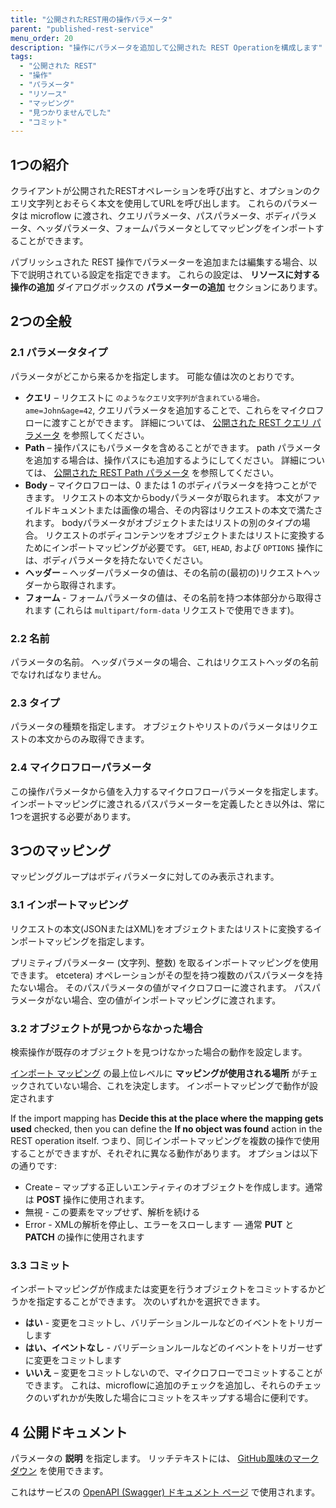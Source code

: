 ```yaml
---
title: "公開されたREST用の操作パラメータ"
parent: "published-rest-service"
menu_order: 20
description: "操作にパラメータを追加して公開された REST Operationを構成します"
tags:
  - "公開された REST"
  - "操作"
  - "パラメータ"
  - "リソース"
  - "マッピング"
  - "見つかりませんでした"
  - "コミット"
---
```


## 1つの紹介

クライアントが公開されたRESTオペレーションを呼び出すと、オプションのクエリ文字列とおそらく本文を使用してURLを呼び出します。 これらのパラメータは microflow に渡され、クエリパラメータ、パスパラメータ、ボディパラメータ、ヘッダパラメータ、フォームパラメータとしてマッピングをインポートすることができます。

パブリッシュされた REST 操作でパラメーターを追加または編集する場合、以下で説明されている設定を指定できます。 これらの設定は、 **リソースに対する操作の追加** ダイアログボックスの **パラメーターの追加** セクションにあります。

## 2つの全般

### 2.1 パラメータタイプ

パラメータがどこから来るかを指定します。 可能な値は次のとおりです。

* **クエリ** – リクエストに `のようなクエリ文字列が含まれている場合。 ame=John&age=42`, クエリパラメータを追加することで、これらをマイクロフローに渡すことができます。 詳細については、 [公開された REST クエリ パラメータ](published-rest-query-parameters) を参照してください。
* **Path** – 操作パスにもパラメータを含めることができます。 path パラメータを追加する場合は、操作パスにも追加するようにしてください。 詳細については、 [公開された REST Path パラメータ](published-rest-path-parameters) を参照してください。
* **Body** – マイクロフローは、0 または 1 のボディパラメータを持つことができます。 リクエストの本文からbodyパラメータが取られます。 本文がファイルドキュメントまたは画像の場合、その内容はリクエストの本文で満たされます。 bodyパラメータがオブジェクトまたはリストの別のタイプの場合。 リクエストのボディコンテンツをオブジェクトまたはリストに変換するためにインポートマッピングが必要です。 `GET`, `HEAD`, および `OPTIONS` 操作には、ボディパラメータを持たないでください。
* **ヘッダー** – ヘッダーパラメータの値は、その名前の(最初の)リクエストヘッダーから取得されます。
* **フォーム** - フォームパラメータの値は、その名前を持つ本体部分から取得されます (これらは `multipart/form-data` リクエストで使用できます)。

### 2.2 名前

パラメータの名前。 ヘッダパラメータの場合、これはリクエストヘッダの名前でなければなりません。

### 2.3 タイプ

パラメータの種類を指定します。 オブジェクトやリストのパラメータはリクエストの本文からのみ取得できます。

### 2.4 マイクロフローパラメータ

この操作パラメータから値を入力するマイクロフローパラメータを指定します。 インポートマッピングに渡されるパスパラメーターを定義したとき以外は、常に1つを選択する必要があります。

## 3つのマッピング

マッピンググループはボディパラメータに対してのみ表示されます。

### 3.1 インポートマッピング

リクエストの本文(JSONまたはXML)をオブジェクトまたはリストに変換するインポートマッピングを指定します。

プリミティブパラメーター (文字列、整数) を取るインポートマッピングを使用できます。 etcetera) オペレーションがその型を持つ複数のパスパラメータを持たない場合。 そのパスパラメータの値がマイクロフローに渡されます。 パスパラメータがない場合、空の値がインポートマッピングに渡されます。

### 3.2 オブジェクトが見つからなかった場合

検索操作が既存のオブジェクトを見つけなかった場合の動作を設定します。

[インポート マッピング](import-mappings) の最上位レベルに **マッピングが使用される場所** がチェックされていない場合、これを決定します。 インポートマッピングで動作が設定されます

If the import mapping has **Decide this at the place where the mapping gets used** checked, then you can define the **If no object was found** action in the REST operation itself. つまり、同じインポートマッピングを複数の操作で使用することができますが、それぞれに異なる動作があります。 オプションは以下の通りです:

* Create – マップする正しいエンティティのオブジェクトを作成します。通常は **POST** 操作に使用されます。
* 無視 - この要素をマップせず、解析を続ける
* Error - XMLの解析を停止し、エラーをスローします — 通常 **PUT** と **PATCH** の操作に使用されます

### 3.3 コミット

インポートマッピングが作成または変更を行うオブジェクトをコミットするかどうかを指定することができます。 次のいずれかを選択できます。

* **はい** - 変更をコミットし、バリデーションルールなどのイベントをトリガーします
* **はい、イベントなし** - バリデーションルールなどのイベントをトリガーせずに変更をコミットします
* **いいえ** – 変更をコミットしないので、マイクロフローでコミットすることができます。 これは、microflowに追加のチェックを追加し、それらのチェックのいずれかが失敗した場合にコミットをスキップする場合に便利です。

## 4 公開ドキュメント

パラメータの **説明** を指定します。 リッチテキストには、 [GitHub風味のマークダウン](gfm-syntax) を使用できます。

これはサービスの [OpenAPI (Swagger) ドキュメント ページ](published-rest-services#interactive-documentation) で使用されます。
